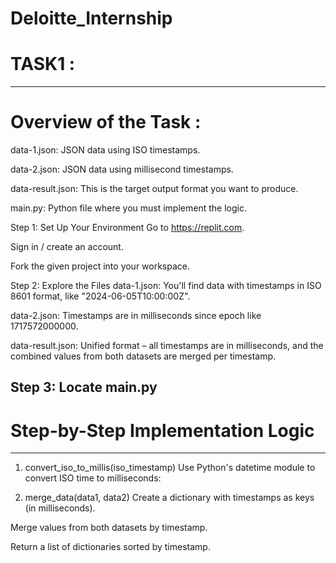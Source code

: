 # Deloitte_Internship

# TASK1 : 
---
# Overview of the Task :

data-1.json: JSON data using ISO timestamps.

data-2.json: JSON data using millisecond timestamps.

data-result.json: This is the target output format you want to produce.

main.py: Python file where you must implement the logic.

Step 1: Set Up Your Environment
  Go to https://replit.com.

  Sign in / create an account.

  Fork the given project into your workspace.

Step 2: Explore the Files
  data-1.json: You'll find data with timestamps in ISO 8601 format, like "2024-06-05T10:00:00Z".

  data-2.json: Timestamps are in milliseconds since epoch like 1717572000000.

  data-result.json: Unified format – all timestamps are in milliseconds, and the combined values from both datasets are merged per timestamp.

Step 3: Locate main.py
----


# Step-by-Step Implementation Logic
---
1. convert_iso_to_millis(iso_timestamp)
  Use Python's datetime module to convert ISO time to milliseconds:

2. merge_data(data1, data2)
  Create a dictionary with timestamps as keys (in milliseconds).

  Merge values from both datasets by timestamp.

  Return a list of dictionaries sorted by timestamp.
